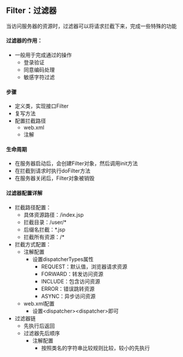 ## Filter：过滤器

当访问服务器的资源时，过滤器可以将请求拦截下来，完成一些特殊的功能

#### 过滤器的作用：

- 一般用于完成通过的操作
  - 登录验证
  - 同意编码处理
  - 敏感字符过滤

#### 步骤

- 定义类，实现接口Filter
- 复写方法
- 配置拦截路径
  - web.xml
  - 注解

#### 生命周期

- 在服务器启动后，会创建Filter对象，然后调用init方法
- 在拦截到请求时执行doFilter方法
- 在服务器关闭后，Filter对象被销毁

#### 过滤器配置详解

- 拦截路径配置：
  - 具体资源路径：/index.jsp
  - 拦截目录：/user/*
  - 后缀名拦截：*.jsp
  - 拦截所有资源：/*
- 拦截方式配置：
  - 注解配置
    - 设置dispatcherTypes属性
      - REQUEST：默认值，浏览器请求资源
      - FORWARD：转发访问资源
      - INCLUDE：包含访问资源
      - ERROR：错误跳转资源
      - ASYNC：异步访问资源
  - web.xml配置
    - 设置\<dispatcher\>\<dispatcher\>即可
- 过滤器链
  - 先执行后返回
  - 过滤器先后顺序
    - 注解配置
      - 按照类名的字符串比较规则比较，较小的先执行

